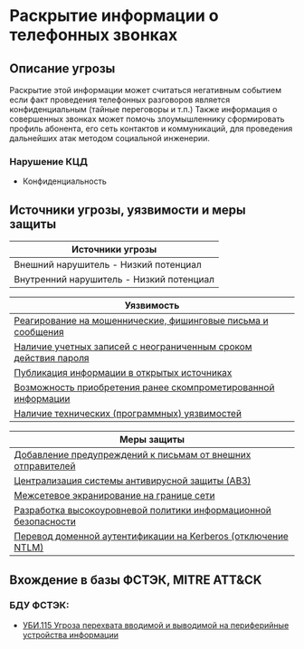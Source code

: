 # Раскрытие информации о телефонных звонках

## Описание угрозы
Раскрытие этой информации может считаться негативным событием если факт проведения телефонных разговоров является конфиденциальным (тайные переговоры и т.п.)
Также информация о совершенных звонках может помочь злоумышленнику сформировать профиль абонента, его сеть контактов и коммуникаций, для проведения дальнейших атак методом социальной инженерии.

### Нарушение КЦД
+ Конфиденциальность

## Источники угрозы, уязвимости и меры защиты
|Источники угрозы|
|-|
|Внешний нарушитель - Низкий потенциал|
|Внутренний нарушитель - Низкий потенциал|

|Уязвимость|
|--------|
|[Реагирование на мошеннические, фишинговые письма и сообщения](/vkr/vulnerabilities/page1)|
|[Наличие учетных записей с неограниченным сроком действия пароля](/vkr/vulnerabilities/page2)|
|[Публикация информации в открытых источниках](/vkr/vulnerabilities/page4)|
|[Возможность приобретения ранее скомпрометированной информации](/vkr/vulnerabilities/page5)|
|[Наличие технических (программных) уязвимостей](/vkr/vulnerabilities/page6)|

|Меры защиты|
|--------|
|[Добавление предупреждений к письмам от внешних отправителей](/vkr/measures/page5)|
|[Централизация системы антивирусной защиты (АВЗ)](/vkr/measures/page6)|
|[Межсетевое экранирование на границе сети](/vkr/measures/page8)|
|[Разработка высокоуровневой политики информационной безопасности](/vkr/measures/page9)|
|[Перевод доменной аутентификации на Kerberos (отключение NTLM)](/vkr/measures/page10)|

## Вхождение в базы ФСТЭК, MITRE ATT&CK
### БДУ ФСТЭК:
+ [УБИ.115 Угроза перехвата вводимой и выводимой на периферийные устройства информации](https://bdu.fstec.ru/threat/ubi.115)